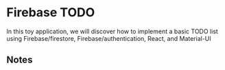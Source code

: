 # Firebase TODO

In this toy application, we will discover how to implement a basic TODO list using Firebase/firestore, Firebase/authentication, React, and Material-UI

## Notes
